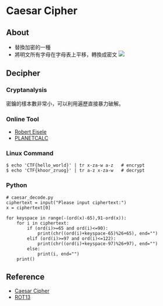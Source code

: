 Caesar Cipher
===
## About
- 替換加密的一種
- 將明文所有字母在字母表上平移，轉換成密文
![](https://i.imgur.com/1AItQLc.png)

## Decipher
### Cryptanalysis
密鑰的樣本數非常小，可以利用遍歷直接暴力破解。

### Online Tool
- [Robert Eisele](http://www.xarg.org/tools/caesar-cipher/)
- [PLANETCALC](https://planetcalc.com/1434/)

### Linux Command
```
$ echo 'CTF{hello_world}' | tr x-za-w a-z	# encrypt
$ echo 'CTF{khoor_zruog}' | tr a-z x-za-w	# decrypt
```

### Python
```
# caesar_decode.py
ciphertext = input("Please input ciphertext:")
x = ciphertext[0]

for keyspace in range(-(ord(x)-65),91-ord(x)):
	for i in ciphertext:
		if (ord(i)>=65 and ord(i)<=90):
			print(chr((ord(i)+keyspace-65)%26+65), end="")
		elif (ord(i)>=97 and ord(i)<=122):
			print(chr((ord(i)+keyspace-97)%26+97), end="")
		else:
			print(i, end="")
	print()
```

## Reference
- [Caesar Cipher](https://en.wikipedia.org/wiki/Caesar_cipher)
- [ROT13](https://zh.wikipedia.org/wiki/ROT13)